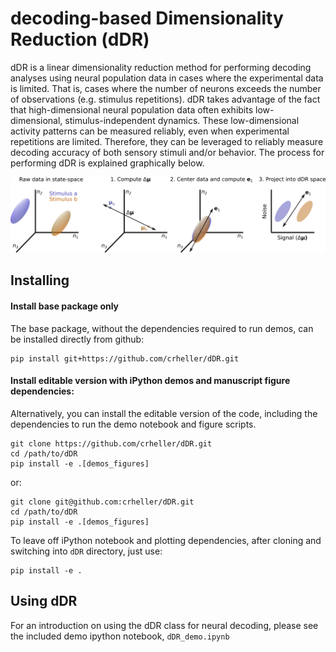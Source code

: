 # decoding-based Dimensionality Reduction (dDR)

dDR is a linear dimensionality reduction method for performing decoding analyses using neural population data in cases where the experimental data is limited. That is, cases where the number of neurons exceeds the number of observations (e.g. stimulus repetitions). dDR takes advantage of the fact that high-dimensional neural population data often exhibits low-dimensional, stimulus-independent dynamics. These low-dimensional activity patterns can be measured reliably, even when experimental repetitions are limited. Therefore, they can be leveraged to reliably measure decoding accuracy of both sensory stimuli and/or behavior. The process for performing dDR is explained graphically below. 

![alt text](figures/final/fig3.png "dDR procedure")

## Installing
#### Install base package only
The base package, without the dependencies required to run demos, can be installed directly from github:
```
pip install git+https://github.com/crheller/dDR.git
```

#### Install editable version with iPython demos and manuscript figure dependencies:
Alternatively, you can install the editable version of the code, including the dependencies to run the demo notebook and figure scripts.
```
git clone https://github.com/crheller/dDR.git
cd /path/to/dDR
pip install -e .[demos_figures]
```
or:
```
git clone git@github.com:crheller/dDR.git
cd /path/to/dDR
pip install -e .[demos_figures]
```
To leave off iPython notebook  and plotting dependencies, after cloning and switching into `dDR` directory, just use:
```
pip install -e .
```

## Using dDR
For an introduction on using the dDR class for neural decoding, please see the included demo ipython notebook, `dDR_demo.ipynb`
